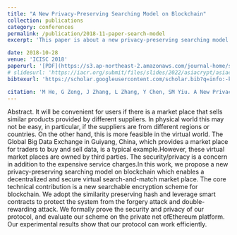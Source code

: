```yaml
---
title: "A New Privacy-Preserving Searching Model on Blockchain"
collection: publications
category: conferences
permalink: /publication/2018-11-paper-search-model
excerpt: 'This paper is about a new privacy-preserving searching model based on blockchain.'

date: 2018-10-28
venue: 'ICISC 2018'
paperurl: '[PDF](https://s3.ap-northeast-2.amazonaws.com/journal-home/site/icisc/icisc_journals/paper_5_3_he.pdf)'
# slidesurl: 'https://iacr.org/submit/files/slides/2022/asiacrypt/asiacrypt2022/276/slides.pdf'
bibtexurl: 'https://scholar.googleusercontent.com/scholar.bib?q=info:-kgwhf-vZj0J:scholar.google.com/&output=citation&scisdr=CgJAQfLTELXe2_FlMJU:AAZF9b8AAAAAaERjKJXUyTRugMz_G-RQv-ahaoM&scisig=AAZF9b8AAAAAaERjKF22dJFzYpR1CicIvXUz9rs&scisf=4&ct=citation&cd=-1&hl=en&scfhb=1'

citation: 'M He, G Zeng, J Zhang, L Zhang, Y Chen, SM Yiu. A New Privacy-Preserving Searching Model on Blockchain. In ICISC 2018.'
---
```

Abstract. It will be convenient for users if there is a market place that sells similar products provided by different suppliers. In physical world this may not be easy, in particular, if the suppliers are from different regions or countries. On the other hand, this is more feasible in the virtual world. The Global Big Data Exchange in Guiyang, China, which provides a market place for traders to buy and sell data, is a typical example.However, these virtual market places are owned by third parties. The security/privacy is a concern in addition to the expensive service charges.In this work, we propose a new privacy-preserving searching model on blockchain which enables a decentralized and secure virtual search-and-match market place. The core technical contribution is a new searchable encryption scheme for blockchain. We adopt the similarity preserving hash and leverage smart contracts to protect the system from the forgery attack and double-rewarding attack. We formally prove the security and privacy of our protocol, and evaluate our scheme on the private net ofEthereum platform. Our experimental results show that our protocol can work efficiently.
